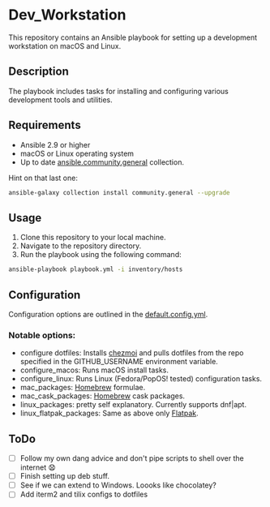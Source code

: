 # Dev_Workstation

This repository contains an Ansible playbook for setting up a development workstation on macOS and Linux.

## Description

The playbook includes tasks for installing and configuring various development tools and utilities.

## Requirements

- Ansible 2.9 or higher
- macOS or Linux operating system
- Up to date [ansible.community.general](https://docs.ansible.com/ansible/latest/collections/community/general/index.html) collection.

Hint on that last one:

```bash
ansible-galaxy collection install community.general --upgrade
```

## Usage

1. Clone this repository to your local machine.
2. Navigate to the repository directory.
3. Run the playbook using the following command:

```bash
ansible-playbook playbook.yml -i inventory/hosts
```

## Configuration

Configuration options are outlined in the [default.config.yml](./default.config.yml). 

### Notable options:

- configure dotfiles: Installs [chezmoi](https://www.chezmoi.io/) and pulls dotfiles from the repo specified in the GITHUB_USERNAME environment variable.
- configure_macos: Runs macOS install tasks.
- configure_linux: Runs Linux (Fedora/PopOS! tested) configuration tasks.
- mac_packages: [Homebrew](https://brew.sh/) formulae.
- mac_cask_packages: [Homebrew](https://brew.sh/) cask packages.
- linux_packages: pretty self explanatory. Currently supports dnf|apt.
- linux_flatpak_packages: Same as above only [Flatpak](https://www.flatpak.org/).

## ToDo

- [ ] Follow my own dang advice and don't pipe scripts to shell over the internet 😧
- [ ] Finish setting up deb stuff.
- [ ] See if we can extend to Windows. Loooks like chocolatey?
- [ ] Add iterm2 and tilix configs to dotfiles